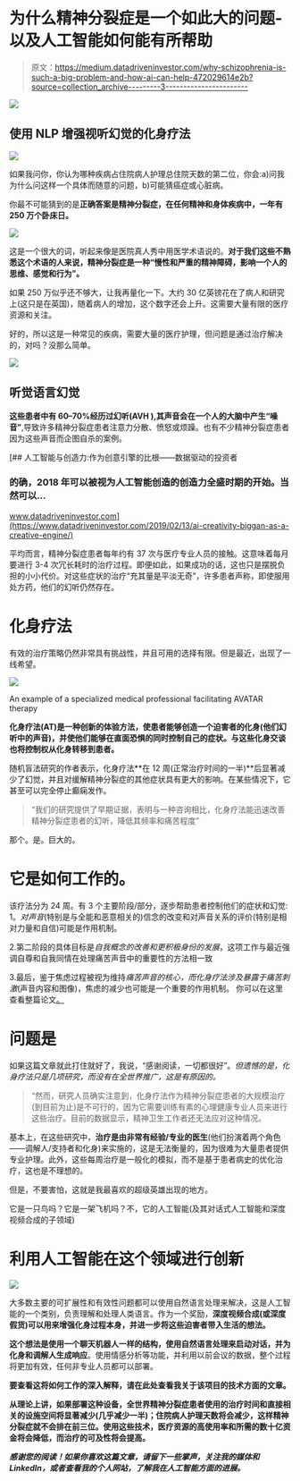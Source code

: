 # 为什么精神分裂症是一个如此大的问题-以及人工智能如何能有所帮助

> 原文：<https://medium.datadriveninvestor.com/why-schizophrenia-is-such-a-big-problem-and-how-ai-can-help-472029614e2b?source=collection_archive---------3----------------------->

[![](img/e436f2ce0c2e5fcd8ce1ea07c24bf993.png)](http://www.track.datadriveninvestor.com/1B9E)

## 使用 NLP 增强视听幻觉的化身疗法

![](img/9ecc91f59ec44aee76ad954dc3bd59f5.png)

如果我问你，你认为哪种疾病占住院病人护理总住院天数的第二位，你会:a)问我为什么问这样一个具体而随意的问题，b)可能猜癌症或心脏病。

你最不可能猜到的是**正确答案是精神分裂症，在任何精神和身体疾病中，一年有 250 万个卧床日。**

![](img/67d1643a1c8e1ba1718b37dd0a0e7ae5.png)

这是一个很大的词，听起来像是医院真人秀中用医学术语说的。**对于我们这些不熟悉这个术语的人来说，精神分裂症是一种“慢性和严重的精神障碍，影响一个人的思维、感觉和行为”。**

如果 250 万似乎还不够大，让我再量化一下。大约 30 亿英镑花在了病人和研究上(这只是在英国)，随着病人的增加，这个数字还会上升。这需要大量有限的医疗资源和关注。

好的，所以这是一种常见的疾病，需要大量的医疗护理，但问题是通过治疗解决的，对吗？没那么简单。

![](img/958a937d9008f0f2ca4bb4521f721131.png)

## 听觉语言幻觉

**这些患者中有 60–70%经历过幻听(AVH ),其声音会在一个人的大脑中产生“噪音”**,导致许多精神分裂症患者注意力分散、愤怒或烦躁。也有不少精神分裂症患者因为这些声音而企图自杀的案例。

[](https://www.datadriveninvestor.com/2019/02/13/ai-creativity-biggan-as-a-creative-engine/) [## 人工智能与创造力:作为创意引擎的比根——数据驱动的投资者

### 的确，2018 年可以被视为人工智能创造的创造力全盛时期的开始。当然可以…

www.datadriveninvestor.com](https://www.datadriveninvestor.com/2019/02/13/ai-creativity-biggan-as-a-creative-engine/) 

平均而言，精神分裂症患者每年约有 37 次与医疗专业人员的接触。这意味着每月要进行 3-4 次冗长耗时的治疗过程。即便如此，如果成功的话，这也只是摆脱负担的小小代价。对这些症状的治疗“充其量是平淡无奇”，许多患者声称，即使服用处方药，他们的幻听仍然存在。

# 化身疗法

有效的治疗策略仍然非常具有挑战性，并且可用的选择有限。但是最近，出现了一线希望。

![](img/fce7e15fbddb6e5d7dd3c643f53d693c.png)

An example of a specialized medical professional facilitating AVATAR therapy

**化身疗法(AT)是一种创新的体验方法，使患者能够创造一个迫害者的化身(他们幻听中的声音)，并使他们能够在直面恐惧的同时控制自己的症状。与这些化身交谈也将控制权从化身转移到患者。**

随机盲法研究的作者表示，化身疗法**在 12 周(正常治疗时间的一半)**后显著减少了幻觉，并且对缓解精神分裂症的其他症状具有更大的影响。在某些情况下，它甚至可以完全停止癫痫发作。

> “我们的研究提供了早期证据，表明与一种咨询相比，化身疗法能迅速改善精神分裂症患者的幻听，降低其频率和痛苦程度”

那个。是。巨大的。

# 它是如何工作的。

该疗法分为 24 周。有 3 个主要阶段/部分，逐步帮助患者控制他们的症状和幻觉:
1。*对声音*(特别是与全能和恶意相关的)信念的改变和对声音关系的评价(特别是相对力量和自信)可能是作用机制。

2.第二阶段的具体目标是*自我概念的改善和更积极身份的发展*，这项工作与最近强调自尊和自我同情在处理痛苦声音中的重要性的方法相一致

3.最后，鉴于焦虑过程被视为维持*痛苦声音的核心，而化身疗法涉及暴露于痛苦刺激*(声音内容和图像)，焦虑的减少也可能是一个重要的作用机制。
你可以在这里查看整篇论文[。](https://trialsjournal.biomedcentral.com/articles/10.1186/s13063-015-0888-6)

# 问题是

如果这篇文章就此打住就好了，我说，“感谢阅读，一切都很好”。*但遗憾的是，化身疗法只是几项研究，而没有在全世界推广，这是有原因的。*

> “然而，研究人员确实注意到，化身疗法作为精神分裂症患者的大规模治疗(到目前为止)是不可行的，因为它需要训练有素的心理健康专业人员来进行这些治疗。目前的数据显示，精神卫生工作者还无法应对这种情况。

基本上，在这些研究中，**治疗是由非常有经验/专业的医生**(他们扮演着两个角色——调解人/支持者和化身)来实施的，这是无法衡量的，因为很难为大量患者提供专业护理。此外，这些每周治疗是一般化的模拟，而不是基于患者病史的优化治疗，这也是不理想的。

但是，不要害怕，这就是我最喜欢的超级英雄出现的地方。

它是一只鸟吗？它是一架飞机吗？不，它的人工智能(及其对话式人工智能和深度视频合成的子领域)

# 利用人工智能在这个领域进行创新

![](img/56dae22c0fecf8a5b9075c7b460fc772.png)

大多数主要的可扩展性和有效性问题都可以使用自然语言处理来解决，这是人工智能的一个类别，负责理解和处理人类语言。作为一个奖励，**深度视频合成(或深度假货)可以用来增强化身过程本身，并进一步将这些迫害者带入生活的想法。**

**这个想法是使用一个聊天机器人一样的结构，使用自然语言处理来启动对话，并为化身和调解人生成响应**。使用情感分析等功能，并利用以前会议的数据，整个过程将更加有效，任何非专业人员都可以部署。

**要查看这将如何工作的深入解释，请在此处查看我关于该项目的技术方面的文章**[](https://medium.com/@mishaallakhani/using-nlp-for-schizophrenia-therapy-144018f24470?source=friends_link&sk=65fbd016c5cdb4bf112fd0dc4a0d001c)****。****

**从理论上讲，如果部署这种设备，全世界精神分裂症患者使用的治疗时间和直接相关的设施空间将显著减少(几乎减少一半)；住院病人护理天数将会减少，这样精神分裂症就不会排在前三位。使用这些技术，医疗资源的高使用率和所需的数十亿资金将会降低，而治疗的可及性将会提高。**

***感谢您的阅读！如果你喜欢这篇文章，请留下一些掌声，关注我的媒体和 LinkedIn，或者查看我的个人网站，了解我在人工智能方面的进展。***